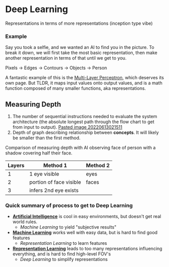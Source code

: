 # Deep Learning
Representations in terms of more representations (inception type vibe)

### Example
Say you took a selfie, and we wanted an AI to find you in the picture. To break it down, we will first take the most basic representation, then make another representation in terms of that until we get to you.

Pixels -> Edges -> Contours -> Objects -> Person

A fantastic example of this is the [Multi-Layer Perceptron](Zettelkasten/Multi-Layer%20Perceptron.md), which deserves its own page. But TLDR, it maps input values onto output values, and is a math function composed of many smaller functions, aka representations.

## Measuring Depth
1. The number of sequential instructions needed to evaluate the system architecture (the absolute longest path through the flow chart to get from input to output). [Pasted image 20220613021511](Zettelkasten/Pasted%20image%2020220613021511.png)
2. Depth of graph describing relationship between **concepts**. It will likely be smaller than the first method. 

Comparison of measuring depth with AI observing face of person with a shadow covering half their face.

Layers | Method 1 | Method 2
------------ | ------------ | ------------
1 |  1 eye visible | eyes
2 | portion of face visible | faces
3 | infers 2nd eye exists | 

### Quick summary of process to get to Deep Learning
- **[Artificial Intelligence](Zettelkasten/Artificial%20Intelligence.md)** is cool in easy environments, but doesn't get real world rules.
	- *Machine Learning* to yield "subjective results"
- **[Machine Learning](Zettelkasten/Machine%20Learning.md)** works well with easy data, but is hard to find good features
	- *Representation Learning* to learn features
- **[Representation Learning](Zettelkasten/Representation%20Learning.md)** leads to too many representations influencing everything, and is hard to find high-level FOV's
	- *Deep Learning* to simplify representations